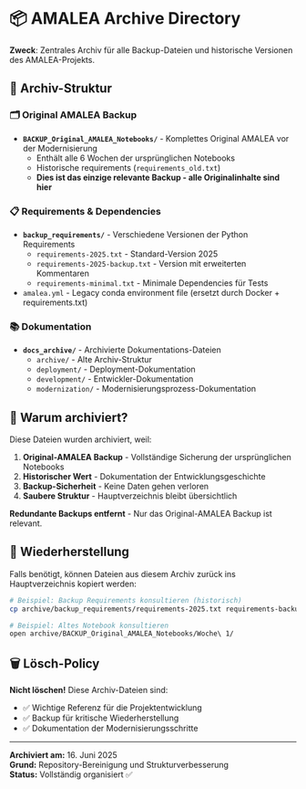 # 📦 AMALEA Archive Directory

**Zweck**: Zentrales Archiv für alle Backup-Dateien und historische Versionen des AMALEA-Projekts.

## 📁 Archiv-Struktur

### 🗂️ Original AMALEA Backup
- **`BACKUP_Original_AMALEA_Notebooks/`** - Komplettes Original AMALEA vor der Modernisierung
  - Enthält alle 6 Wochen der ursprünglichen Notebooks
  - Historische requirements (`requirements_old.txt`)
  - **Dies ist das einzige relevante Backup - alle Originalinhalte sind hier**

### 📋 Requirements & Dependencies
- **`backup_requirements/`** - Verschiedene Versionen der Python Requirements
  - `requirements-2025.txt` - Standard-Version 2025
  - `requirements-2025-backup.txt` - Version mit erweiterten Kommentaren
  - `requirements-minimal.txt` - Minimale Dependencies für Tests
- `amalea.yml` - Legacy conda environment file (ersetzt durch Docker + requirements.txt)

### 📚 Dokumentation
- **`docs_archive/`** - Archivierte Dokumentations-Dateien
  - `archive/` - Alte Archiv-Struktur
  - `deployment/` - Deployment-Dokumentation
  - `development/` - Entwickler-Dokumentation
  - `modernization/` - Modernisierungsprozess-Dokumentation

## 🎯 Warum archiviert?

Diese Dateien wurden archiviert, weil:
1. **Original-AMALEA Backup** - Vollständige Sicherung der ursprünglichen Notebooks
2. **Historischer Wert** - Dokumentation der Entwicklungsgeschichte  
3. **Backup-Sicherheit** - Keine Daten gehen verloren
4. **Saubere Struktur** - Hauptverzeichnis bleibt übersichtlich

**Redundante Backups entfernt** - Nur das Original-AMALEA Backup ist relevant.

## 💾 Wiederherstellung

Falls benötigt, können Dateien aus diesem Archiv zurück ins Hauptverzeichnis kopiert werden:

```bash
# Beispiel: Backup Requirements konsultieren (historisch)
cp archive/backup_requirements/requirements-2025.txt requirements-backup.txt

# Beispiel: Altes Notebook konsultieren
open archive/BACKUP_Original_AMALEA_Notebooks/Woche\ 1/
```

## 🗑️ Lösch-Policy

**Nicht löschen!** Diese Archiv-Dateien sind:
- ✅ Wichtige Referenz für die Projektentwicklung
- ✅ Backup für kritische Wiederherstellung
- ✅ Dokumentation der Modernisierungsschritte

---

**Archiviert am:** 16. Juni 2025  
**Grund:** Repository-Bereinigung und Strukturverbesserung  
**Status:** Vollständig organisiert ✅
